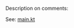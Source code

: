 
Description on comments:

See: [main.kt](https://github.com/rm3dom/fritz2-modal/blob/main/src/jsMain/kotlin/main.kt)
